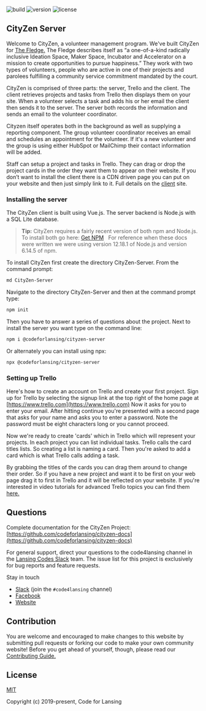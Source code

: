 ![build](https://github.com/codeforlansing/cityzen-server/workflows/Build/badge.svg)
![version](https://img.shields.io/npm/v/@codeforlansing/cityzen-server.svg?sanitize=true)
![license](https://img.shields.io/npm/l/@codeforlansing/cityzen-server.svg?sanitize=true)

## CityZen Server

Welcome to CityZen, a volunteer management program. We've built CityZen for [The Fledge.](https://thefledge.com/) The Fledge describes itself as “a one-of-a-kind radically inclusive Ideation Space, Maker Space, Incubator and Accelerator on a mission to create opportunities to pursue happiness.” They work with two types of volunteers, people who are active in one of their projects and parolees fulfilling a community service commitment mandated by the court.

CityZen is comprised of three parts: the server, Trello and the client. The client retrieves projects and tasks from Trello then displays them on your site. When a volunteer selects a task and adds his or her email the client then sends it to the server. The server both records the information and sends an email to the volunteer coordinator.

Cityzen itself operates both in the background as well as supplying a reporting component. The group volunteer coordinator receives an email and schedules an appointment for the volunteer. If it's a new volunteer and the group is using either HubSpot or MailChimp their contact information will be added.

Staff can setup a project and tasks in Trello. They can drag or drop the project cards in the order they want them to appear on their website. If you don’t want to install the client there is a CDN driven page you can put on your website and then just simply link to it. Full details on the [client](https://github.com/codeforlansing/cityzen-client-vue) site.

### Installing the server

The CityZen client is built using Vue.js. The server backend is Node.js with a SQL Lite database.

> **Tip:** CityZen requires a fairly recent version of both npm and Node.js. To install both go here: [Get NPM](https://www.npmjs.com/get-npm)   For reference when these docs were written we were using version 12.18.1 of Node.js and version 6.14.5 of npm.

To install CityZen first create the directory CityZen-Server. From the command prompt:

``` sh
md CityZen-Server
```

Navigate to the directory CityZen-Server and then at the command prompt type:

``` sh
npm init
```

Then you have to answer a series of questions about the project. Next to install the server you want type on the command line:

``` sh
npm i @codeforlansing/cityzen-server
```

Or alternately you can install using npx:

``` sh
npx @codeforlansing/cityzen-server
```

### Setting up Trello

Here's how to create an account on Trello and create your first project. Sign up for Trello by selecting the signup link at the top right of the home page at [https://www.trello.com](https://www.trello.com) Now it asks for you to enter your email. After hitting continue you're presented with a second page that asks for your name and asks you to enter a password. Note the password must be eight characters long or you cannot proceed.

Now we're ready to create 'cards' which in Trello which will represent your projects. In each project you can list individual tasks. Trello calls the card titles lists. So creating a list is naming a card. Then you're asked to add a card which is what Trello calls adding a task.

By grabbing the titles of the cards you can drag them around to change their order. So if you have a new project and want it to be first on your web page drag it to first in Trello and it will be reflected on your website. If you're interested in video tutorials for advanced Trello topics you can find them [here.](https://blog.trello.com/press-play-the-trello-tutorial-video-series-is-here)

## Questions

Complete documentation for the CityZen Project: [https://github.com/codeforlansing/cityzen-docs](https://github.com/codeforlansing/cityzen-docs)

For general support, direct your questions to the code4lansing channel in the [Lansing Codes Slack](https://lansingcodes-slackin.herokuapp.com/) team. The issue list for this project is exclusively for bug reports and feature requests.

Stay in touch

*   [Slack](https://lansingcodes-slackin.herokuapp.com/) (join the `#code4lansing` channel)
*   [Facebook](https://www.facebook.com/code4lansing/)
*   [Website](https://codeforlansing.org/)

## Contribution

You are welcome and encouraged to make changes to this website by submitting pull requests or forking our code to make your own community website! Before you get ahead of yourself, though, please read our [Contributing Guide.](https://github.com/codeforlansing/cityzen-server/blob/master/.github/CONTRIBUTING.md)

## License

[MIT](https://opensource.org/licenses/MIT)

Copyright (c) 2019-present, Code for Lansing
